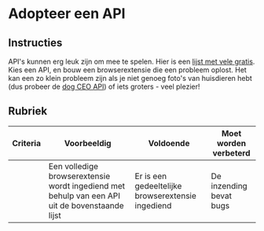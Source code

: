 # Adopteer een API

## Instructies

API's kunnen erg leuk zijn om mee te spelen. Hier is een [lijst met vele gratis](https://github.com/public-apis/public-apis). Kies een API, en bouw een browserextensie die een probleem oplost. Het kan een zo klein probleem zijn als je niet genoeg foto's van huisdieren hebt (dus probeer de [dog CEO API](https://dog.ceo/dog-api/)) of iets groters - veel plezier!

## Rubriek

| Criteria | Voorbeeldig                                                                  | Voldoende                                 | Moet worden verbeterd       |
| -------- | -------------------------------------------------------------------------- | ---------------------------------------- | ----------------------- |
|          | Een volledige browserextensie wordt ingediend met behulp van een API uit de bovenstaande lijst | Er is een gedeeltelijke browserextensie ingediend | De inzending bevat bugs |